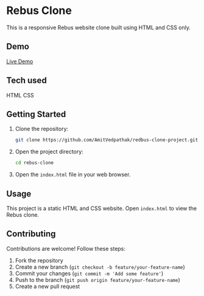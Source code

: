 # Rebus Clone

This is a responsive Rebus website clone built using HTML and CSS only.

## Demo

[Live Demo](#) <!-- Include a link to your live demo or GitHub Pages if applicable -->

## Tech used
HTML
CSS

## Getting Started

1. Clone the repository:

    ```bash
    git clone https://github.com/AmitVedpathak/redbus-clone-project.git
    ```

2. Open the project directory:

    ```bash
    cd rebus-clone
    ```

3. Open the `index.html` file in your web browser.

## Usage

This project is a static HTML and CSS website. Open `index.html` to view the Rebus clone.

## Contributing

Contributions are welcome! Follow these steps:

1. Fork the repository
2. Create a new branch (`git checkout -b feature/your-feature-name`)
3. Commit your changes (`git commit -m 'Add some feature'`)
4. Push to the branch (`git push origin feature/your-feature-name`)
5. Create a new pull request

